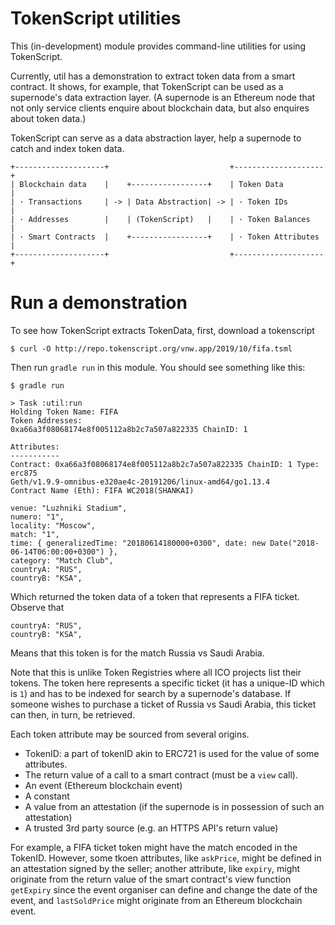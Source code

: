 # TokenScript utilities

This (in-development) module provides command-line utilities for using TokenScript.

Currently, util has a demonstration to extract token data from a smart contract. It shows, for example, that TokenScript can be used as a supernode's data extraction layer. (A supernode is an Ethereum node that not only service clients enquire about blockchain data, but also enquires about token data.)

TokenScript can serve as a data abstraction layer, help a supernode to catch and index token data.

````
+--------------------+                           +--------------------+
| Blockchain data    |    +-----------------+    | Token Data         |
| · Transactions     | -> | Data Abstraction| -> | · Token IDs        |
| · Addresses        |    | (TokenScript)   |    | · Token Balances   |
| · Smart Contracts  |    +-----------------+    | · Token Attributes |
+--------------------+                           +--------------------+
````

# Run a demonstration

To see how TokenScript extracts TokenData, first, download a tokenscript

    $ curl -O http://repo.tokenscript.org/vnw.app/2019/10/fifa.tsml
    
Then run `gradle run` in this module. You should see something like this:

````
$ gradle run

> Task :util:run
Holding Token Name: FIFA
Token Addresses: 
0xa66a3f08068174e8f005112a8b2c7a507a822335 ChainID: 1

Attributes:
-----------
Contract: 0xa66a3f08068174e8f005112a8b2c7a507a822335 ChainID: 1 Type: erc875
Geth/v1.9.9-omnibus-e320ae4c-20191206/linux-amd64/go1.13.4
Contract Name (Eth): FIFA WC2018(SHANKAI)

venue: "Luzhniki Stadium",
numero: "1",
locality: "Moscow",
match: "1",
time: { generalizedTime: "20180614180000+0300", date: new Date("2018-06-14T06:00:00+0300") },
category: "Match Club",
countryA: "RUS",
countryB: "KSA",
````

Which returned the token data of a token that represents a FIFA ticket. Observe that

````
countryA: "RUS",
countryB: "KSA",
````
Means that this token is for the match Russia vs Saudi Arabia.

Note that this is unlike Token Registries where all ICO projects list their tokens. The token here represents a specific ticket (it has a unique-ID which is `1`) and has to be indexed for search by a supernode's database. If someone wishes to purchase a ticket of Russia vs Saudi Arabia, this ticket can then, in turn, be retrieved.

Each token attribute may be sourced from several origins.

- TokenID: a part of tokenID akin to ERC721 is used for the value of some attributes.
- The return value of a call to a smart contract (must be a `view` call).
- An event (Ethereum blockchain event)
- A constant
- A value from an attestation (if the supernode is in possession of such an attestation)
- A trusted 3rd party source (e.g. an HTTPS API's return value)

For example, a FIFA ticket token might have the match encoded in the TokenID. However, some tkoen attributes, like `askPrice`, might be defined in an attestation signed by the seller; another attribute, like `expiry`, might originate from the return value of the smart contract's view function `getExpiry` since the event organiser can define and change the date of the event, and `lastSoldPrice` might originate from an Ethereum blockchain event.

